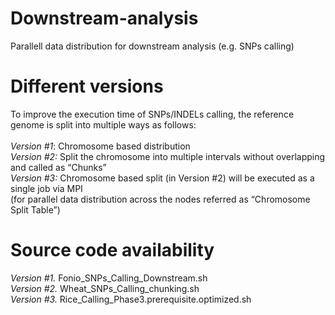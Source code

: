 # Downstream-analysis
Parallell data distribution for downstream analysis (e.g. SNPs calling) 

# Different versions
To improve the execution time of SNPs/INDELs calling, the reference genome is split into multiple ways as follows: </br> </br> 
*Version #1*: Chromosome based distribution </br> 
*Version #2:* Split the chromosome into multiple intervals without overlapping and called as “Chunks” </br>
*Version #3:* Chromosome based split (in Version #2) will be executed as a single job via MPI </br>
            (for parallel data distribution across the nodes referred as “Chromosome Split Table”) </br> 

# Source code availability
*Version #1.* Fonio_SNPs_Calling_Downstream.sh </br>
*Version #2.* Wheat_SNPs_Calling_chunking.sh </br>
*Version #3.* Rice_Calling_Phase3.prerequisite.optimized.sh </br> 



